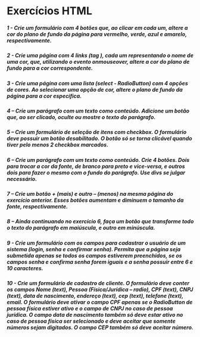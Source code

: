 <h1>Exercícios HTML</h1>
<h5>1 - Crie um formulário com 4 botões que, ao clicar em cada um, altere a cor do plano de fundo da página para vermelho, verde, azul e amarelo, respectivamente.</h5>
<h5>2 - Crie uma página com 4 links (tag <a>), cada um representando o nome de uma cor, que, utilizando o evento onmouseover, altere a cor do plano de fundo para a cor correspondente.</h5>
<h5>3 - Crie uma página com uma lista (select - RadioButton) com 4 opções de cores. Ao selecionar uma opção de cor, altere o plano de fundo da página para a cor específica.</h5>
<h5>4 – Crie um parágrafo com um texto como conteúdo. Adicione um botão que, ao ser clicado, oculte ou mostre o texto do parágrafo.</h5>
<h5>5 – Crie um formulário de seleção de itens com checkbox. O formulário deve possuir um botão desabilitado. O botão só se torna clicável quando tiver pelo menos 2 checkbox marcados.</h5>
<h5>6 – Crie um parágrafo com um texto como conteúdo. Crie 4 botões. Dois para trocar a cor da fonte, de branco para preto e vice-versa, e outros dois para fazer o mesmo com o fundo do parágrafo. Use divs se julgar necessário.</h5>
<h5>7 – Crie um botão + (mais) e outro – (menos) na mesma página do exercício anterior. Esses botões aumentam e diminuem o tamanho da fonte, respectivamente.</h5>
<h5>8 – Ainda continuando no exercício 6, faça um botão que transforme todo o texto do parágrafo em maiúscula, e outro em minúscula.</h5>
<h5>9 - Crie um formulário com os campos para cadastrar o usuário de um sistema (login, senha e confirmar senha). Permita que a página seja submetida apenas se todos os campos estiverem preenchidos, se os campos senha e confirma senha forem iguais e a senha possuir entre 6 e 10 caracteres.</h5>
<h5>10 - Crie um formulário de cadastro de cliente. O formulário deve conter os campos Nome (text), Pessoa (Física/Jurídica – radio), CPF (text), CNPJ (text), data de nascimento, endereço (text), cep (text), telefone (text), email. O formulário deve ativar o campo CPF apenas se o RadioButton de pessoa física estiver ativo e o campo de CNPJ no caso de pessoa jurídica. O campo data de nascimento também só deve estar ativo no caso de pessoa física ser selecionado e deve aceitar que somente números sejam digitados. O campo CEP também só deve aceitar número.</h5>
